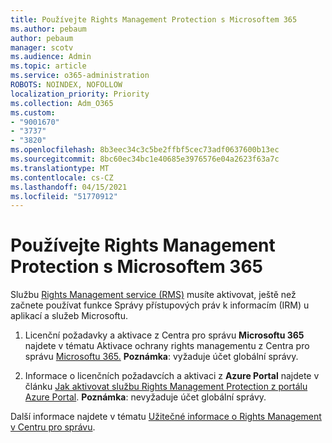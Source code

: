 ```yaml
---
title: Používejte Rights Management Protection s Microsoftem 365
ms.author: pebaum
author: pebaum
manager: scotv
ms.audience: Admin
ms.topic: article
ms.service: o365-administration
ROBOTS: NOINDEX, NOFOLLOW
localization_priority: Priority
ms.collection: Adm_O365
ms.custom:
- "9001670"
- "3737"
- "3820"
ms.openlocfilehash: 8b3eec34c3c5be2ffbf5cec73adf0637600b13ec
ms.sourcegitcommit: 8bc60ec34bc1e40685e3976576e04a2623f63a7c
ms.translationtype: MT
ms.contentlocale: cs-CZ
ms.lasthandoff: 04/15/2021
ms.locfileid: "51770912"
---
```

# <a name="use-rights-management-protection-with-microsoft-365"></a>Používejte Rights Management Protection s Microsoftem 365

Službu [Rights Management service (RMS)](https://docs.microsoft.com/azure/information-protection/what-is-azure-rms) musíte aktivovat, ještě než začnete používat funkce Správy přístupových práv k informacím (IRM) u aplikací a služeb Microsoftu.

1. Licenční požadavky a aktivace z Centra pro správu **Microsoftu 365** najdete v tématu Aktivace ochrany rights managementu z Centra pro správu [Microsoftu 365.](https://docs.microsoft.com/azure/information-protection/activate-office365) **Poznámka**: vyžaduje účet globální správy.

2. Informace o licenčních požadavcích a aktivaci z **Azure Portal** najdete v článku [Jak aktivovat službu Rights Management Protection z portálu Azure Portal](https://docs.microsoft.com/azure/information-protection/activate-azure). **Poznámka**: nevyžaduje účet globální správy.

Další informace najdete v tématu [Užitečné informace o Rights Management v Centru pro správu](https://docs.microsoft.com/office365/enterprise/activate-rms-in-office-365).
